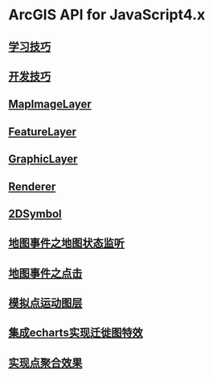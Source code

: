 # ArcGIS API for JavaScript4.x

## [学习技巧](xue-xi-he-kai-fa-ji-qiao.md)

## [开发技巧](kai-fa-ji-qiao.md)

## [MapImageLayer](mapimagelayer.md)

## [FeatureLayer](featurelayer.md)

## [GraphicLayer](graphiclayer.md)

## [Renderer](renderer.md)

## [2DSymbol](symbol.md)

## [地图事件之地图状态监听](di-tu-shi-jian.md)

## [地图事件之点击](di-tu-shi-jian-zhi-dian-ji.md)

## [模拟点运动图层](mo-ni-dian-yun-dong-tu-ceng.md)

## [集成echarts实现迁徙图特效](untitled.md)

## [实现点聚合效果](shi-xian-dian-ju-he-xiao-guo.md)

